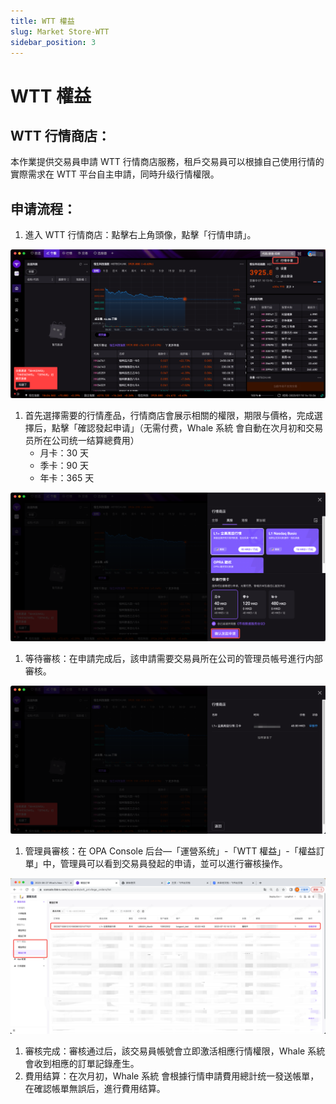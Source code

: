 ```yaml
---
title: WTT 權益
slug: Market Store-WTT
sidebar_position: 3
---
```



# WTT 權益

## WTT 行情商店：

本作業提供交易員申請 WTT 行情商店服務，租戶交易員可以根據自己使用行情的實際需求在 WTT 平台自主申請，同時升级行情權限。

## 申请流程：

1. 進入 WTT 行情商店：點擊右上角頭像，點擊「行情申請」。

<img src="./assets/SOiZb0Y7So66uQx4oflc1zCpnJb.png"/>

1. 首先選擇需要的行情產品，行情商店會展示相關的權限，期限与價格，完成選擇后，點擊「確認發起申请」（无需付费，Whale 系統 會自動在次月初和交易员所在公司统一结算總費用）
    - 月卡：30 天
    - 季卡：90 天
    - 年卡：365 天

<img src="./assets/A8yAb9MH4onxIOxY2uRcIWKnnjg.png"/>

1. 等待審核：在申請完成后，該申請需要交易員所在公司的管理员帳号進行内部審核。

<img src="./assets/Mvmcb1N9noymMtx8slmc3m2dnzg.png"/>

1. 管理員審核：在 OPA Console 后台—「運營系统」-「WTT 權益」-「權益訂單」中，管理員可以看到交易員發起的申请，並可以進行審核操作。

<img src="./assets/TLI2bHevWozfD2xwTdicize2nRj.png"/>

1. 審核完成：審核通过后，該交易員帳號會立即激活相應行情權限，Whale 系統會收到相應的訂單記錄產生。
2. 費用结算：在次月初，Whale 系統 會根據行情申請費用總計统一發送帳單，在確認帳單無誤后，進行費用结算。

